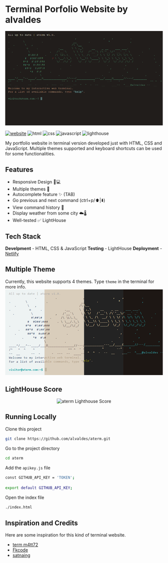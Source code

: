 # Terminal Porfolio Website by alvaldes

![atermPreview.png](img/atermPreview.png)

[![website](https://img.shields.io/badge/website-000000?style=for-the-badge&logo=About.me&logoColor=white)](https://aterm.netlify.app)
![html](https://img.shields.io/badge/HTML5-E34F26?style=for-the-badge&logo=html5&logoColor=white)
![css](https://img.shields.io/badge/CSS3-1572B6?style=for-the-badge&logo=css3&logoColor=white)
![javascript](https://img.shields.io/badge/JavaScript-323330?style=for-the-badge&logo=javascript&logoColor=F7DF1E)
![lighthouse](https://img.shields.io/badge/Lighthouse-F44B21?style=for-the-badge&logo=Lighthouse&logoColor=white)

My portfolio website in terminal version developed just with HTML, CSS and JavaScript. Multiple themes supported and keyboard shortcuts can be used for some functionalities.

## Features

- Responsive Design 📱💻
- Multiple themes 🎨
- Autocomplete feature ✨ (TAB)
- Go previous and next command (ctrl+p/⬆️|⬇️)
- View command history 📖
- Display weather from some city ☁️🌡️
- Well-tested ✅ LightHouse

## Tech Stack

**Develpment** - HTML, CSS & JavaScript
**Testing** - LightHouse
**Deployment** - [Netlify](https://app.netlify.com/)

## Multiple Theme

Currently, this website supports 4 themes. Type `theme` in the terminal for more info.
![multitheme.png](img/multitheme.png)

## LightHouse Score

<p align="center">
<img width="710" alt="aterm Lighthouse Score" src="public/lighthouse-result.svg">
</p>

## Running Locally

Clone this project

```bash
git clone https://github.com/alvaldes/aterm.git
```

Go to the project directory

```bash
cd aterm
```

Add the `apikey.js` file

```bash
const GITHUB_API_KEY = 'TOKEN';

export default GITHUB_API_KEY;
```

Open the index file

```bash
./index.html
```

## Inspiration and Credits

Here are some inspiration for this kind of terminal website.

- [term m4tt72](https://term.m4tt72.com/)
- [Fkcode](https://fkcodes.com/)
- [satnaing](https://terminal.satnaing.dev/)
